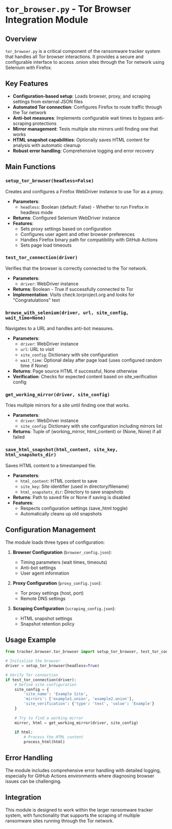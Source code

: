 # `tor_browser.py` - Tor Browser Integration Module

## Overview

`tor_browser.py` is a critical component of the ransomware tracker system that handles all Tor browser interactions. It provides a secure and configurable interface to access .onion sites through the Tor network using Selenium with Firefox.

## Key Features

- **Configuration-based setup**: Loads browser, proxy, and scraping settings from external JSON files
- **Automated Tor connection**: Configures Firefox to route traffic through the Tor network
- **Anti-bot measures**: Implements configurable wait times to bypass anti-scraping protections
- **Mirror management**: Tests multiple site mirrors until finding one that works
- **HTML snapshot capabilities**: Optionally saves HTML content for analysis with automatic cleanup
- **Robust error handling**: Comprehensive logging and error recovery

## Main Functions

### `setup_tor_browser(headless=False)`

Creates and configures a Firefox WebDriver instance to use Tor as a proxy.

- **Parameters**:
  - `headless`: Boolean (default: False) - Whether to run Firefox in headless mode
- **Returns**: Configured Selenium WebDriver instance
- **Features**:
  - Sets proxy settings based on configuration
  - Configures user agent and other browser preferences
  - Handles Firefox binary path for compatibility with GitHub Actions
  - Sets page load timeouts

### `test_tor_connection(driver)`

Verifies that the browser is correctly connected to the Tor network.

- **Parameters**:
  - `driver`: WebDriver instance
- **Returns**: Boolean - True if successfully connected to Tor
- **Implementation**: Visits check.torproject.org and looks for "Congratulations" text

### `browse_with_selenium(driver, url, site_config, wait_time=None)`

Navigates to a URL and handles anti-bot measures.

- **Parameters**:
  - `driver`: WebDriver instance
  - `url`: URL to visit
  - `site_config`: Dictionary with site configuration
  - `wait_time`: Optional delay after page load (uses configured random time if None)
- **Returns**: Page source HTML if successful, None otherwise
- **Verification**: Checks for expected content based on site_verification config

### `get_working_mirror(driver, site_config)`

Tries multiple mirrors for a site until finding one that works.

- **Parameters**:
  - `driver`: WebDriver instance
  - `site_config`: Dictionary with site configuration including mirrors list
- **Returns**: Tuple of (working_mirror, html_content) or (None, None) if all failed

### `save_html_snapshot(html_content, site_key, html_snapshots_dir)`

Saves HTML content to a timestamped file.

- **Parameters**:
  - `html_content`: HTML content to save
  - `site_key`: Site identifier (used in directory/filename)
  - `html_snapshots_dir`: Directory to save snapshots
- **Returns**: Path to saved file or None if saving is disabled
- **Features**: 
  - Respects configuration settings (save_html toggle)
  - Automatically cleans up old snapshots

## Configuration Management

The module loads three types of configuration:

1. **Browser Configuration** (`browser_config.json`):
   - Timing parameters (wait times, timeouts)
   - Anti-bot settings
   - User agent information

2. **Proxy Configuration** (`proxy_config.json`):
   - Tor proxy settings (host, port)
   - Remote DNS settings

3. **Scraping Configuration** (`scraping_config.json`):
   - HTML snapshot settings
   - Snapshot retention policy

## Usage Example

```python
from tracker.browser.tor_browser import setup_tor_browser, test_tor_connection, get_working_mirror

# Initialize the browser
driver = setup_tor_browser(headless=True)

# Verify Tor connection
if test_tor_connection(driver):
    # Define site configuration
    site_config = {
        'site_name': 'Example Site',
        'mirrors': ['example1.onion', 'example2.onion'],
        'site_verification': {'type': 'text', 'value': 'Example'}
    }
    
    # Try to find a working mirror
    mirror, html = get_working_mirror(driver, site_config)
    
    if html:
        # Process the HTML content
        process_html(html)
```

## Error Handling

The module includes comprehensive error handling with detailed logging, especially for GitHub Actions environments where diagnosing browser issues can be challenging.

## Integration

This module is designed to work within the larger ransomware tracker system, with functionality that supports the scraping of multiple ransomware sites running through the Tor network.